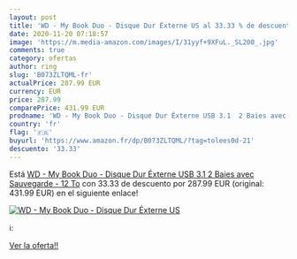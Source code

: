 ```yaml
---
layout: post
title: 'WD - My Book Duo - Disque Dur Éxterne US al 33.33 % de descuento'
date: 2020-11-20 07:18:57
image: 'https://m.media-amazon.com/images/I/31yyf+9XFuL._SL200_.jpg'
comments: true
category: ofertas
author: ring
slug: 'B073ZLTQML-fr'
actualPrice: 287.99 EUR
currency: EUR
price: 287.99
comparePrice: 431.99 EUR
prodname: 'WD - My Book Duo - Disque Dur Éxterne USB 3.1  2 Baies avec Sauvegarde - 12 To'
country: 'fr'
flag: '🇫🇷'
buyurl: 'https://www.amazon.fr/dp/B073ZLTQML/?tag=tolees0d-21'
descuento: '33.33'
---
```


Está [WD - My Book Duo - Disque Dur Éxterne USB 3.1  2 Baies avec Sauvegarde - 12 To](https://www.amazon.fr/dp/B073ZLTQML/?tag=tolees0d-21) con 33.33 de descuento por 287.99 EUR (original: 431.99 EUR) en el siguiente enlace!

[![WD - My Book Duo - Disque Dur Éxterne US](https://m.media-amazon.com/images/I/31yyf+9XFuL._SL200_.jpg)](https://www.amazon.fr/dp/B073ZLTQML/?tag=tolees0d-21)

ℹ️:


[Ver la oferta!!](https://www.amazon.fr/dp/B073ZLTQML/?tag=tolees0d-21)
